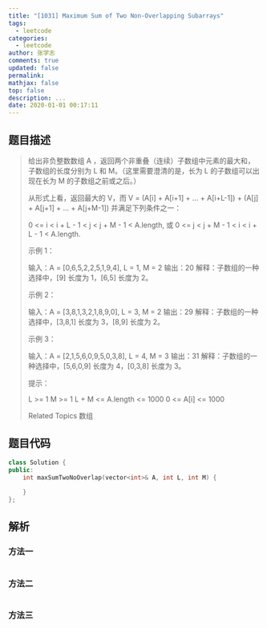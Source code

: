 ```yaml
---
title: "[1031] Maximum Sum of Two Non-Overlapping Subarrays"
tags:
  - leetcode
categories:
  - leetcode
author: 张学志
comments: true
updated: false
permalink:
mathjax: false
top: false
description: ...
date: 2020-01-01 00:17:11
---
```


## 题目描述

> 给出非负整数数组 A ，返回两个非重叠（连续）子数组中元素的最大和，子数组的长度分别为 L 和 M。（这里需要澄清的是，长为 L 的子数组可以出现在长为 M 的子数组之前或之后。） 
> 
> 从形式上看，返回最大的 V，而 V = (A[i] + A[i+1] + ... + A[i+L-1]) + (A[j] + A[j+1] + ... + A[j+M-1]) 并满足下列条件之一： 
> 
> 
> 
> 
> 0 <= i < i + L - 1 < j < j + M - 1 < A.length, 或 
> 0 <= j < j + M - 1 < i < i + L - 1 < A.length. 
> 
> 
> 
> 
> 示例 1： 
> 
> 输入：A = [0,6,5,2,2,5,1,9,4], L = 1, M = 2
> 输出：20
> 解释：子数组的一种选择中，[9] 长度为 1，[6,5] 长度为 2。
> 
> 
> 示例 2： 
> 
> 输入：A = [3,8,1,3,2,1,8,9,0], L = 3, M = 2
> 输出：29
> 解释：子数组的一种选择中，[3,8,1] 长度为 3，[8,9] 长度为 2。
> 
> 
> 示例 3： 
> 
> 输入：A = [2,1,5,6,0,9,5,0,3,8], L = 4, M = 3
> 输出：31
> 解释：子数组的一种选择中，[5,6,0,9] 长度为 4，[0,3,8] 长度为 3。 
> 
> 
> 
> 提示： 
> 
> 
> L >= 1 
> M >= 1 
> L + M <= A.length <= 1000 
> 0 <= A[i] <= 1000 
> 
> Related Topics 数组

## 题目代码

```cpp
class Solution {
public:
    int maxSumTwoNoOverlap(vector<int>& A, int L, int M) {
        
    }
};
```

## 解析

### 方法一

```cpp

```

### 方法二

```cpp

```

### 方法三

```cpp

```

